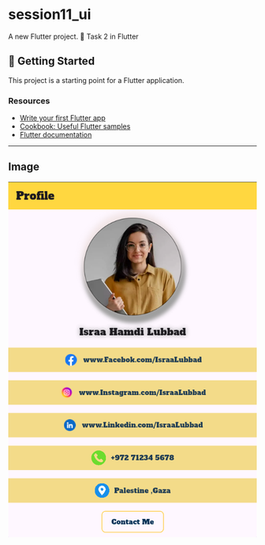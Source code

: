 # session11_ui

A new Flutter project. 🚀
Task 2 in Flutter

## 📱 Getting Started

This project is a starting point for a Flutter application.  

### Resources
- [Write your first Flutter app](https://docs.flutter.dev/get-started/codelab)
- [Cookbook: Useful Flutter samples](https://docs.flutter.dev/cookbook)
- [Flutter documentation](https://docs.flutter.dev/)

---

## Image

![screenshot](assets/screen.png)

